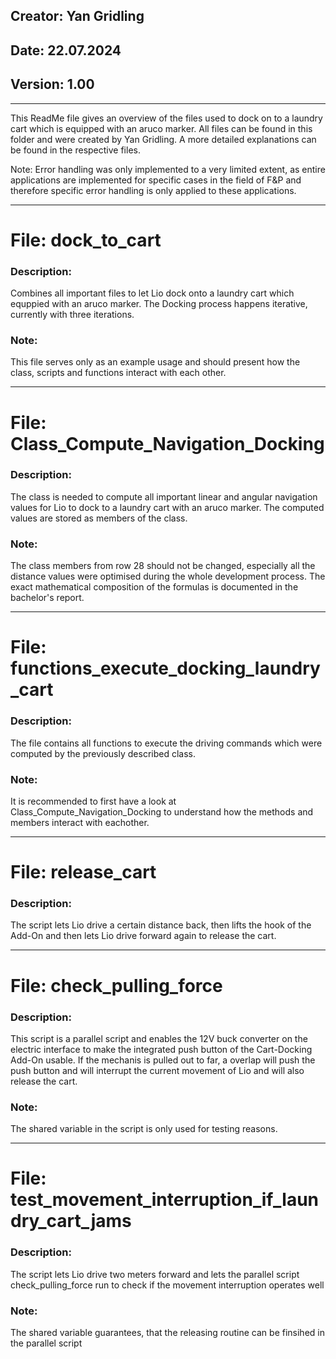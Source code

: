 ## Creator:     Yan Gridling
## Date:        22.07.2024
## Version:     1.00

---------------------------------------------------------------------------------
This ReadMe file gives an overview of the files used
to dock on to a laundry cart which is equipped with an aruco marker.
All files can be found in this folder and were created by Yan Gridling.
A more detailed explanations can be found in the respective files.

Note: Error handling was only implemented to a very limited extent, 
as entire applications are implemented for specific cases in the field of F&P and 
therefore specific error handling is only applied to these applications.


---------------------------------------------------------------------------------
# File: dock_to_cart

### Description: 
Combines all important files to let Lio dock onto a laundry cart 
which equppied with an aruco marker.
The Docking process happens iterative, currently with three iterations.

### Note: 
This file serves only as an example usage and should present how the class, scripts and functions
interact with each other.


---------------------------------------------------------------------------------
# File: Class_Compute_Navigation_Docking

### Description: 
The class is needed to compute all important linear and angular navigation values for Lio
to dock to a laundry cart with an aruco marker.
The computed values are stored as members of the class.

### Note: 
The class members from row 28 should not be changed, especially all the distance values were optimised
during the whole development process.
The exact mathematical composition of the formulas is documented in the bachelor's report.


---------------------------------------------------------------------------------
# File: functions_execute_docking_laundry_cart

### Description: 
The file contains all functions to execute the driving commands which were computed 
by the previously described class.

### Note: 
It is recommended to first have a look at Class_Compute_Navigation_Docking to understand
how the methods and members interact with eachother.


---------------------------------------------------------------------------------
# File: release_cart

### Description: 
The script lets Lio drive a certain distance back, then lifts the hook of the Add-On and then lets Lio drive forward again to release the cart.

---------------------------------------------------------------------------------
# File: check_pulling_force

### Description: 
This script is a parallel script and enables the 12V buck converter on the electric interface
to make the integrated push button of the Cart-Docking Add-On usable.
If the mechanis is pulled out to far, a overlap will push the push button and will interrupt the current 
movement of Lio and will also release the cart.

### Note: 
The shared variable in the script is only used for testing reasons.


---------------------------------------------------------------------------------
# File: test_movement_interruption_if_laundry_cart_jams

### Description: 
The script lets Lio drive two meters forward and lets the parallel script check_pulling_force run
to check if the movement interruption operates well

### Note: 
The shared variable guarantees, that the releasing routine can be finsihed in the parallel script

